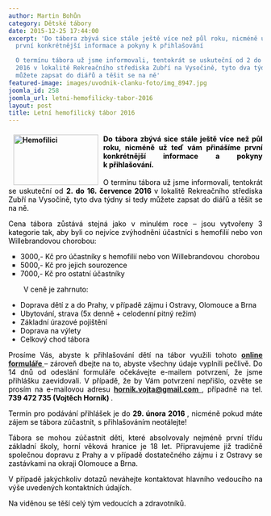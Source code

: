 ```yaml
---
author: Martin Bohůn
category: Dětské tábory
date: 2015-12-25 17:44:00
excerpt: 'Do tábora zbývá sice stále ještě více než půl roku, nicméně už teď vám přinášíme
  první konkrétnější informace a pokyny k přihlašování

  O termínu tábora už jsme informovali, tentokrát se uskuteční od 2 do 16 července
  2016 v lokalitě Rekreačního střediska Zubří na Vysočině, tyto dva týdny si tedy
  můžete zapsat do diářů a těšit se na ně'
featured-image: images/uvodnik-clanku-foto/img_8947.jpg
joomla_id: 258
joomla_url: letni-hemofilicky-tabor-2016
layout: post
title: Letní hemofilický tábor 2016
---
```


<h4 style="text-align: justify;">
 <img alt="Hemofilici" border="0" height="100" src="{{ site.baseurl }}/images/uvodnik-clanku-foto/img_8947.jpg" style="float: left; margin-left: 10px; margin-right: 10px;" title="Letní hemofilický tábor 2016" width="168"/>
 <span style="color: #000000;">
  Do tábora zbývá sice stále ještě více než půl roku, nicméně už teď vám přinášíme první konkrétnější informace a pokyny k přihlašování.
 </span>
</h4>
<p style="text-align: justify;">
 <span style="color: #000000;">
  O termínu tábora už jsme informovali, tentokrát se uskuteční od
  <strong>
   2. do 16. července 2016
  </strong>
  v lokalitě Rekreačního střediska Zubří na Vysočině, tyto dva týdny si tedy můžete zapsat do diářů a těšit se na ně.
 </span>
</p>
<p style="text-align: justify;">
 <span style="color: #000000;">
  Cena tábora zůstává stejná jako v minulém roce – jsou vytvořeny 3 kategorie tak, aby byli co nejvíce zvýhodněni účastníci s hemofilií nebo von Willebrandovou chorobou:
 </span>
</p>
<ul style="text-align: justify; list-style-type: square;">
 <li>
  <span style="color: #000000;">
   3000,- Kč pro účastníky s hemofilií nebo von Willebrandovou  chorobou
  </span>
 </li>
 <li>
  <span style="color: #000000;">
   5000,- Kč pro jejich sourozence
  </span>
 </li>
 <li>
  <span style="color: #000000;">
   7000,- Kč pro ostatní účastníky
  </span>
 </li>
</ul>
<p style="padding-left: 30px; text-align: justify;">
 <span style="color: #000000;">
  V ceně je zahrnuto:
 </span>
</p>
<ul style="text-align: justify;">
 <li>
  <span style="color: #000000;">
   Doprava dětí z a do Prahy, v případě zájmu i Ostravy, Olomouce a Brna
  </span>
 </li>
 <li>
  <span style="color: #000000;">
   Ubytování, strava (5x denně + celodenní pitný režim)
  </span>
 </li>
 <li>
  <span style="color: #000000;">
   Základní úrazové pojištění
  </span>
 </li>
 <li>
  <span style="color: #000000;">
   Doprava na výlety
  </span>
 </li>
 <li>
  <span style="color: #000000;">
   Celkový chod tábora
  </span>
 </li>
</ul>
<p style="text-align: justify;">
 <span style="color: #000000;">
  Prosíme Vás, abyste k přihlašování dětí na tábor využili tohoto
 </span>
 <a href="index.php/cs/?option=com_chronoforms&amp;chronoform=Deadline-tabor" title="Deadline">
  <strong>
   online formuláře
  </strong>
 </a>
 –
 <span style="color: #000000;">
  zároveň dbejte na to, abyste všechny údaje vyplnili pečlivě. Do 14 dnů od odeslání formuláře očekávejte e-mailem potvrzení, že jsme přihlášku zaevidovali. V případě, že by Vám potvrzení nepřišlo, ozvěte se prosím na e-mailovou adresu
 </span>
 <strong>
  <a href="mailto:hornik.vojta@gmail.com">
   hornik.vojta@gmail.com
  </a>
 </strong>
 ,
 <span style="color: #000000;">
  případně na tel.
  <strong>
   739 472 735 (Vojtěch Horník)
  </strong>
  .
 </span>
</p>
<p style="text-align: justify;">
 <span style="color: #000000;">
  Termín pro podávání přihlášek je do
  <strong>
   29. února 2016
  </strong>
  , nicméně pokud máte zájem se tábora zúčastnit, s přihlašováním neotálejte!
 </span>
</p>
<p style="text-align: justify;">
 <span style="color: #000000;">
  Tábora se mohou zúčastnit děti, které absolvovaly nejméně první třídu základní školy, horní věková hranice je 18 let. Připravujeme již tradičně společnou dopravu z Prahy a v případě dostatečného zájmu i z Ostravy se zastávkami na okraji Olomouce a Brna.
 </span>
</p>
<p style="text-align: justify;">
 <span style="color: #000000;">
  V případě jakýchkoliv dotazů neváhejte kontaktovat hlavního vedoucího na výše uvedených kontaktních údajích.
 </span>
</p>
<p style="text-align: justify;">
 <span style="color: #000000;">
  Na viděnou se těší celý tým vedoucích a zdravotníků.
 </span>
</p>